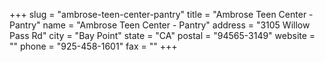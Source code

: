 +++
slug = "ambrose-teen-center-pantry"
title = "Ambrose Teen Center - Pantry"
name = "Ambrose Teen Center - Pantry"
address = "3105 Willow Pass Rd"
city = "Bay Point"
state = "CA"
postal = "94565-3149"
website = ""
phone = "925-458-1601"
fax = ""
+++
